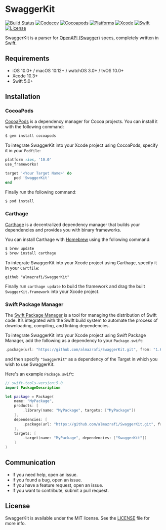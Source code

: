 # SwaggerKit
[![Build Status](https://github.com/almazrafi/SwaggerKit/workflows/CI/badge.svg?branch=master)](https://github.com/almazrafi/SwaggerKit/actions)
[![Codecov](https://codecov.io/gh/almazrafi/SwaggerKit/branch/master/graph/badge.svg)](https://codecov.io/gh/almazrafi/SwaggerKit)
[![Cocoapods](https://img.shields.io/cocoapods/v/SwaggerKit.svg?style=flat)](http://cocoapods.org/pods/SwaggerKit)
[![Platforms](https://img.shields.io/cocoapods/p/SwaggerKit.svg?style=flat)](https://developer.apple.com/discover/)
[![Xcode](https://img.shields.io/badge/Xcode-10.3-blue.svg)](https://developer.apple.com/xcode)
[![Swift](https://img.shields.io/badge/Swift-5.0-orange.svg)](https://swift.org)
[![License](https://img.shields.io/github/license/almazrafi/SwaggerKit.svg?style=flat)](https://opensource.org/licenses/MIT)

SwaggerKit is a parser for [OpenAPI (Swagger)](https://swagger.io/specification) specs, completely written in Swift.

## Requirements
- iOS 10.0+ / macOS 10.12+ / watchOS 3.0+ / tvOS 10.0+
- Xcode 10.3+
- Swift 5.0+

## Installation

### CocoaPods
[CocoaPods](http://cocoapods.org) is a dependency manager for Cocoa projects. You can install it with the following command:
```bash
$ gem install cocoapods
```

To integrate SwaggerKit into your Xcode project using CocoaPods, specify it in your `Podfile`:
```ruby
platform :ios, '10.0'
use_frameworks!

target '<Your Target Name>' do
    pod 'SwaggerKit'
end
```

Finally run the following command:
```bash
$ pod install
```

### Carthage

[Carthage](https://github.com/Carthage/Carthage) is a decentralized dependency manager that builds your dependencies and provides you with binary frameworks.

You can install Carthage with [Homebrew](http://brew.sh/) using the following command:
```bash
$ brew update
$ brew install carthage
```

To integrate SwaggerKit into your Xcode project using Carthage, specify it in your `Cartfile`:
```ogdl
github "almazrafi/SwaggerKit"
```

Finally run `carthage update` to build the framework and drag the built `SwaggerKit.framework` into your Xcode project.

### Swift Package Manager

The [Swift Package Manager](https://swift.org/package-manager/) is a tool for managing the distribution of Swift code. It’s integrated with the Swift build system to automate the process of downloading, compiling, and linking dependencies.

To integrate SwaggerKit into your Xcode project using Swift Package Manager, add the following as a dependency to your `Package.swift`:
```swift
.package(url: "https://github.com/almazrafi/SwaggerKit.git", from: "1.0.0-alpha.2")
```
and then specify `"SwaggerKit"` as a dependency of the Target in which you wish to use SwaggerKit.

Here's an example `Package.swift`:
```swift
// swift-tools-version:5.0
import PackageDescription

let package = Package(
    name: "MyPackage",
    products: [
        .library(name: "MyPackage", targets: ["MyPackage"])
    ],
    dependencies: [
        .package(url: "https://github.com/almazrafi/SwaggerKit.git", from: "1.0.0-alpha.2")
    ],
    targets: [
        .target(name: "MyPackage", dependencies: ["SwaggerKit"])
    ]
)
```

## Communication
- If you need help, open an issue.
- If you found a bug, open an issue.
- If you have a feature request, open an issue.
- If you want to contribute, submit a pull request.

## License
SwaggerKit is available under the MIT license. See the [LICENSE](LICENSE) file for more info.
